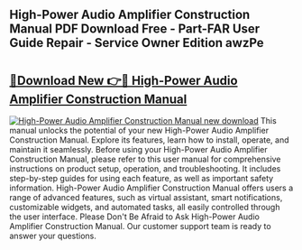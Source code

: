 ## High-Power Audio Amplifier Construction Manual PDF Download Free - Part-FAR User Guide Repair - Service Owner Edition awzPe

# <h2><a href="http://bc43686.oget.top/?id=High-Power+Audio+Amplifier+Construction+Manual">🔗Download New 👉🔴 High-Power Audio Amplifier Construction Manual</a></h2>

[![High-Power Audio Amplifier Construction Manual new download](https://i.imgur.com/5g1atiW.png)](http://bc43686.oget.top/?id=High-Power+Audio+Amplifier+Construction+Manual)
This manual unlocks the potential of your new High-Power Audio Amplifier Construction Manual. Explore its features, learn how to install, operate, and maintain it seamlessly. Before using your High-Power Audio Amplifier Construction Manual, please refer to this user manual for comprehensive instructions on product setup, operation, and troubleshooting. It includes step-by-step guides for using each feature, as well as important safety information. High-Power Audio Amplifier Construction Manual offers users a range of advanced features, such as virtual assistant, smart notifications, customizable widgets, and automated tasks, all easily controlled through the user interface. Please Don't Be Afraid to Ask High-Power Audio Amplifier Construction Manual. Our customer support team is ready to answer your questions.
